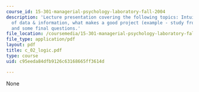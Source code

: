 ```yaml
---
course_id: 15-301-managerial-psychology-laboratory-fall-2004
description: 'Lecture presentation covering the following topics: Intuitive inference
  of data & information, what makes a good project (example - study from last week),
  and some final questions.'
file_location: /coursemedia/15-301-managerial-psychology-laboratory-fall-2004/c95eeda84dfb9126c63168665ff3614d_c_02_logic.pdf
file_type: application/pdf
layout: pdf
title: c_02_logic.pdf
type: course
uid: c95eeda84dfb9126c63168665ff3614d

---
```

None